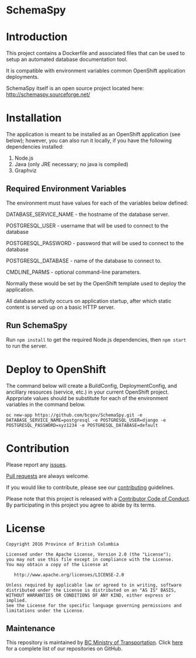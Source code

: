 # SchemaSpy

# Introduction


This project contains a Dockerfile and associated files that can be used to setup an automated database documentation tool.

It is compatible with environment variables common OpenShift application deployments.

SchemaSpy itself is an open source project located here:  http://schemaspy.sourceforge.net/

# Installation

The application is meant to be installed as an OpenShift application (see below); however, you can also run it locally, if you have the following dependencies installed:

1) Node.js
2) Java (only JRE necessary; no java is compiled)
3) Graphviz

## Required Environment Variables

The environment must have values for each of the variables below defined:

DATABASE_SERVICE_NAME - the hostname of the database server.  

POSTGRESQL_USER - username that will be used to connect to the database

POSTGRESQL_PASSWORD - password that will be used to connect to the database

POSTGRESQL_DATABASE - name of the database to connect to.

CMDLINE_PARMS - optional command-line parameters.


Normally these would be set by the OpenShift template used to deploy the application.

All database activity occurs on application startup, after which static content is served up on a basic HTTP server.

## Run SchemaSpy

Run `npm install` to get the required Node.js dependencies, then `npm start` to run the server.  

# Deploy to OpenShift

The command below will create a BuildConfig, DeploymentConfig, and ancillary resources (service, etc.) in your current OpenShift project.  Apprpriate values should be substitute for each of the environment variables in the command below. 

```
oc new-app https://github.com/bcgov/SchemaSpy.git -e DATABASE_SERVICE_NAME=postgresql -e POSTGRESQL_USER=django -e POSTGRESQL_PASSWORD=xyz1234 -e POSTGRESQL_DATABASE=default
```

# Contribution

Please report any [issues](https://github.com/bcgov/SchemaSpy/issues).

[Pull requests](https://github.com/bcgov/Swagger-Editor/pulls) are always welcome.

If you would like to contribute, please see our [contributing](CONTRIBUTING.md) guidelines.

Please note that this project is released with a [Contributor Code of Conduct](CODE_OF_CONDUCT.md). By participating in this project you agree to abide by its terms.

# License

    Copyright 2016 Province of British Columbia

    Licensed under the Apache License, Version 2.0 (the "License");
    you may not use this file except in compliance with the License.
    You may obtain a copy of the License at 

       http://www.apache.org/licenses/LICENSE-2.0

    Unless required by applicable law or agreed to in writing, software
    distributed under the License is distributed on an "AS IS" BASIS,
    WITHOUT WARRANTIES OR CONDITIONS OF ANY KIND, either express or implied.
    See the License for the specific language governing permissions and
    limitations under the License.

Maintenance
-----------

This repository is maintained by [BC Ministry of Transportation](http://www.th.gov.bc.ca/).
Click [here](https://github.com/orgs/bcgov/teams/tran/repositories) for a complete list of our repositories on GitHub.
